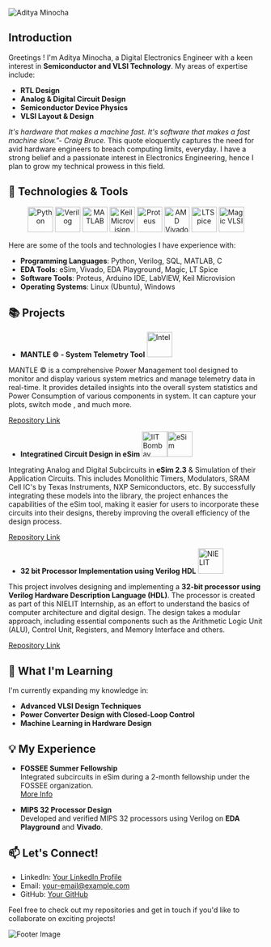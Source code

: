 

![Aditya Minocha ](https://github.com/user-attachments/assets/d781f69b-917b-433a-989f-e6e89a5e8d96)


## Introduction 

Greetings ! I'm Aditya Minocha, a Digital Electronics Engineer with a keen interest in **Semiconductor and VLSI Technology**. My areas of expertise include:

- **RTL Design**
- **Analog & Digital Circuit Design**
- **Semiconductor Device Physics**
- **VLSI Layout & Design**
  
*It's hardware that makes a machine fast. It's software that makes a fast machine slow.”- Craig Bruce.* This quote eloquently captures the need for avid hardware engineers to breach computing limits, everyday. I have a strong belief and a passionate interest in Electronics Engineering, hence I plan to grow my technical prowess in this field.


## 🔧 Technologies & Tools

<p align="center">
  <!-- Python -->
  <img src="https://img.shields.io/badge/Python-3776AB?style=for-the-badge&logo=python&logoColor=white" alt="Python" height="50" />
  
  <!-- Verilog -->
  <img src="https://img.shields.io/badge/Verilog-76B900?style=for-the-badge&logo=verilog&logoColor=white" alt="Verilog" height="50" />
  
  <!-- MATLAB -->
  <img src="https://img.shields.io/badge/MATLAB-0076A8?style=for-the-badge&logo=mathworks&logoColor=white" alt="MATLAB" height="50" />
  
  <!-- Keil Microvision -->
  <img src="https://img.shields.io/badge/Keil%20Microvision-009A97?style=for-the-badge&logo=arm&logoColor=white" alt="Keil Microvision" height="50" />
  
  <!-- Proteus -->
  <img src="https://img.shields.io/badge/Proteus-31A8E0?style=for-the-badge&logo=proteus&logoColor=white" alt="Proteus" height="50" />
  
  <!-- AMD Vivado -->
  <img src="https://img.shields.io/badge/AMD%20Vivado-007ACC?style=for-the-badge&logo=amd&logoColor=white" alt="AMD Vivado" height="50" />
  
  <!-- LTSpice -->
  <img src="https://img.shields.io/badge/LTSpice-FC7303?style=for-the-badge&logo=analog-devices&logoColor=white" alt="LTSpice" height="50" />
  
  <!-- Magic VLSI -->
  <img src="https://img.shields.io/badge/Magic-Violet?style=for-the-badge&logoColor=white" alt="Magic VLSI" height="50" />
  
Here are some of the tools and technologies I have experience with:

- **Programming Languages**: Python, Verilog, SQL, MATLAB, C
- **EDA Tools**: eSim, Vivado, EDA Playground, Magic, LT Spice
- **Software Tools**: Proteus, Arduino IDE, LabVIEW, Keil Microvision
- **Operating Systems**: Linux (Ubuntu), Windows


## 📚 Projects

- **MANTLE © - System Telemetry Tool**  <!-- Intel --><img src="https://img.shields.io/badge/Intel-0071C5?style=for-the-badge&logo=intel&logoColor=white" alt="Intel" height="50" />

MANTLE © is a comprehensive Power Management tool designed to monitor and display various system metrics and manage telemetry data in real-time. It provides detailed insights into the overall system statistics and Power Consumption of various components in system. It can capture your plots, switch mode , and much more.
  
[Repository Link](https://github.com/AdityaMino/Mantle_Intel-Unnati-2024)

- **Integratined Circuit Design in eSim**  <!-- IIT Bombay --><img src="https://img.shields.io/badge/IIT%20Bombay-002C77?style=for-the-badge&logo=iit-bombay&logoColor=white" alt="IIT Bombay" height="50" /><!-- eSim --><img src="https://img.shields.io/badge/eSim-31A8E0?style=for-the-badge&logoColor=white" alt="eSim" height="50" />

Integrating Analog and Digital Subcircuits in **eSim 2.3** & Simulation of their Application Circuits. This includes Monolithic Timers, Modulators, SRAM Cell IC's by Texas Instruments, NXP Semiconductors, etc. By successfully integrating these models into the library, the project enhances the capabilities of the eSim tool, making it easier for users to incorporate these circuits into their designs, thereby improving the overall efficiency of the design process.

[Repository Link](https://github.com/AdityaMino/eSim)

- **32 bit Processor Implementation using Verilog HDL** <!-- NIELIT --><img src="https://img.shields.io/badge/NIELIT-005DAA?style=for-the-badge&logo=nielit&logoColor=white" alt="NIELIT" height="50" />

This project involves designing and implementing a **32-bit processor using Verilog Hardware Description Language (HDL)**. The processor is created as part of this NIELIT Internship, as an effort to understand the basics of computer architecture and digital design. The design takes a modular approach, including essential components such as the Arithmetic Logic Unit (ALU), Control Unit, Registers, and Memory Interface and others.

[Repository Link](https://github.com/AdityaMino/32bitMIPSProcessor)

## 🌱 What I'm Learning

I'm currently expanding my knowledge in:

- **Advanced VLSI Design Techniques**
- **Power Converter Design with Closed-Loop Control**
- **Machine Learning in Hardware Design**

## 💡 My Experience

- **FOSSEE Summer Fellowship**  
  Integrated subcircuits in eSim during a 2-month fellowship under the FOSSEE organization.  
  [More Info](your-link)

- **MIPS 32 Processor Design**  
  Developed and verified MIPS 32 processors using Verilog on **EDA Playground** and **Vivado**.

<!-- You can add certificates, awards, or links to publications here -->

## 📫 Let's Connect!

- LinkedIn: [Your LinkedIn Profile](your-linkedin-url)
- Email: [your-email@example.com](mailto:your-email@example.com)
- GitHub: [Your GitHub](https://github.com/your-username)

Feel free to check out my repositories and get in touch if you'd like to collaborate on exciting projects!

<!-- Optionally, add a footer image or logo -->
![Footer Image](your-image-link)
